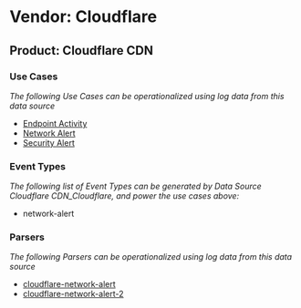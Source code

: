 Vendor: Cloudflare
==================
Product: Cloudflare CDN
-----------------------

### Use Cases

_The following Use Cases can be operationalized using log data from this data source_

* [Endpoint Activity](../UseCases/usecase_endpoint_activity.md)
* [Network Alert](../UseCases/usecase_network_alert.md)
* [Security Alert](../UseCases/usecase_security_alert.md)


### Event Types

_The following list of Event Types can be generated by Data Source Cloudflare CDN_Cloudflare, and power the use cases above:_

- network-alert


### Parsers

_The following Parsers can be operationalized using log data from this data source_

* [cloudflare-network-alert](../Parsers/parserContent_cloudflare-network-alert.md)
* [cloudflare-network-alert-2](../Parsers/parserContent_cloudflare-network-alert-2.md)
